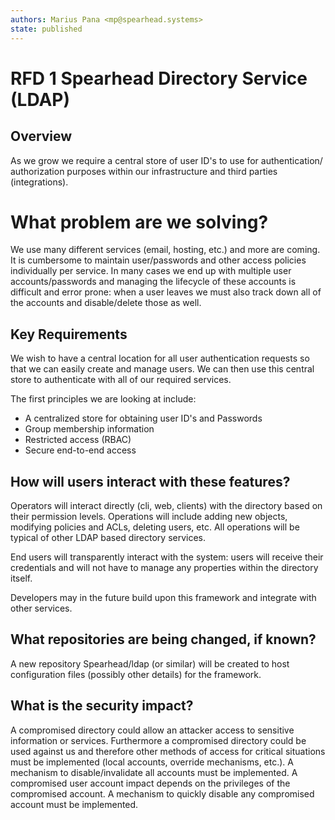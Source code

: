 ```yaml
---
authors: Marius Pana <mp@spearhead.systems>
state: published
---
```


# RFD 1 Spearhead Directory Service (LDAP)

## Overview

As we grow we require a central store of user ID's to use for authentication/
authorization purposes within our infrastructure and third parties
(integrations).

# What problem are we solving?

We use many different services (email, hosting, etc.) and more are coming. It is
cumbersome to maintain user/passwords and other access policies individually per
service. In many cases we end up with multiple user accounts/passwords and
managing the lifecycle of these accounts is difficult and error prone: when a
user leaves we must also track down all of the accounts and disable/delete those
as well.  

## Key Requirements

We wish to have a central location for all user authentication requests so that
we can easily create and manage users. We can then use this central store to
authenticate with all of our required services.

The first principles we are looking at include:

* A centralized store for obtaining user ID's and Passwords
* Group membership information
* Restricted access (RBAC)
* Secure end-to-end access

## How will users interact with these features?

Operators will interact directly (cli, web, clients) with the directory based on
their permission levels. Operations will include adding new objects, modifying
policies  and ACLs, deleting users, etc. All operations will be typical of other
LDAP based directory services.

End users will transparently interact with the system: users will receive their
credentials and will not have to manage any properties within the directory
itself.

Developers may in the future build upon this framework and integrate with other
services.

## What repositories are being changed, if known?

A new repository Spearhead/ldap (or similar) will be created to host
configuration files (possibly other details) for the framework.

## What is the security impact?

A compromised directory could allow an attacker access to sensitive information
or services. Furthermore a compromised directory could be used against us and
therefore other methods of access for critical situations must be implemented
(local accounts, override mechanisms, etc.). A mechanism to disable/invalidate
all accounts must be implemented.
A compromised user account impact depends on the privileges of the compromised
account. A mechanism to quickly disable any compromised account must be
implemented.
